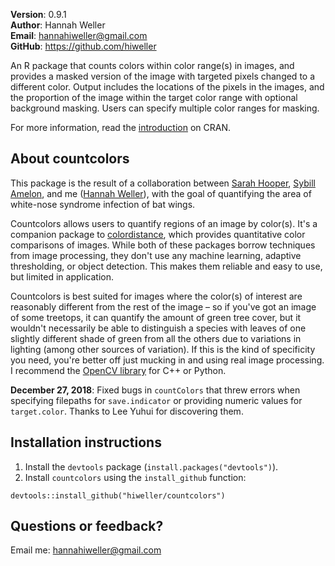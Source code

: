 **Version**: 0.9.1  
**Author**: Hannah Weller  
**Email**: hannahiweller@gmail.com  
**GitHub**: https://github.com/hiweller  

An R package that counts colors within color range(s) in images, and
    provides a masked version of the image with targeted pixels
    changed to a different color. Output includes the locations
    of the pixels in the images, and the proportion of the image
    within the target color range with optional background masking.
    Users can specify multiple color ranges for masking.

For more information, read the [introduction](https://cran.r-project.org/package=countcolors/vignettes/Introduction.html) on CRAN.

## About countcolors

This package is the result of a collaboration between  [Sarah
Hooper](https://scholar.google.com/citations?user=gaUr5yEAAAAJ&hl=en),
[Sybill Amelon](https://www.nrs.fs.fed.us/people/Amelon), and me
([Hannah
Weller](https://scholar.google.com/citations?user=rjI5wpEAAAAJ&hl=en)),
with the goal of quantifying the area of white-nose syndrome infection
of bat wings.

Countcolors allows users to quantify regions of an image by color(s).
It's a companion package to
[colordistance](https://CRAN.R-project.org/package=colordistance), which
provides quantitative color comparisons of images. While both of these
packages borrow techniques from image processing, they don't use any
machine learning, adaptive thresholding, or object detection. This makes
them reliable and easy to use, but limited in application.

Countcolors is best suited for images where the color(s) of interest are
reasonably different from the rest of the image – so if you've got an
image of some treetops, it can quantify the amount of green tree cover,
but it wouldn't necessarily be able to distinguish a species with leaves
of one slightly different shade of green from all the others due to
variations in lighting (among other sources of variation). If this is
the kind of specificity you need, you're better off just mucking in
and using real image processing. I recommend the [OpenCV
library](https://opencv.org/) for C++ or Python.

**December 27, 2018**: Fixed bugs in `countColors` that threw errors when
specifying filepaths for `save.indicator` or providing numeric values for
`target.color`. Thanks to Lee Yuhui for discovering them.

## Installation instructions

1. Install the `devtools` package (`install.packages("devtools")`).
2. Install `countcolors` using the `install_github` function:
```{r}
devtools::install_github("hiweller/countcolors")
```

## Questions or feedback?

Email me: <hannahiweller@gmail.com>
